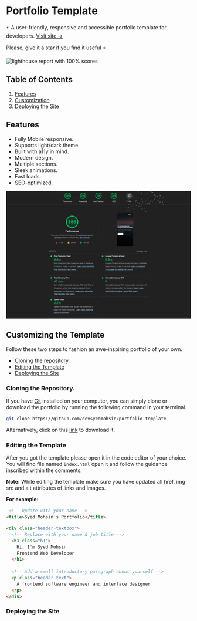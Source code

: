 # Portfolio Template

⚡️ A user-friendly, responsive and accessible portfolio template for developers. [Visit site &rarr;](https://oss-portfolio.netlify.app/) 

Please, give it a star if you find it useful ⭐


<img src="assets/images/template.gif.part" alt="lighthouse report with 100% scores">


## Table of Contents

1. [Features](#key-features)
1. [Customization](#customizing-the-template)
1. [Deploying the Site](#deploying-the-site)

## Features

-  Fully Mobile responsive.
-  Supports light/dark theme.
-  Built with a11y in mind.
-  Modern design.
-  Multiple sections.
-  Sleek animations.
-  Fast loads.
-  SEO-optimized.

<img src="assets/images/lighthouse.png" alt="lighthouse report with 100% scores">

## Customizing the Template

Follow these two steps to fashion an awe-inspiring portfolio of your own. 

- [Cloning the repository](#cloning-the-repository)
- [Editing the Template](#editing-the-template)
- [Deploying the Site](#editing-the-template)


### Cloning the Repository.

If you have [Git](https://git-scm.com/) installed on your computer, you can simply clone or download the portfolio by running the following command in your terminal.

```bash
git clone https://github.com/devsyedmohsin/portfolio-template
```
 Alternatively, click on this [link]() to download it. 

### Editing the Template 

After you got the template please open it in the code editor of your choice.
You will find file named `index.html` open it and follow the guidance inscribed within the comments.

**Note:** While editing the template make sure you have updated all href, img src and alt attributes of links and images. 

**For example:**

```html
 <!-- Update with your name -->
<title>Syed Mohsin's Portfolio</title>
```

```html
<div class="header-textbox">
  <!-- Replace with your name & job title -->
  <h1 class="h1">
    Hi, I'm Syed Mohsin
    Frontend Web Developer
  </h1>

  <!-- Add a small introductory paragraph about yourself -->
  <p class="header-text">
    A frontend software engineer and interface designer
  </p>
</div>
```

### Deploying the Site
